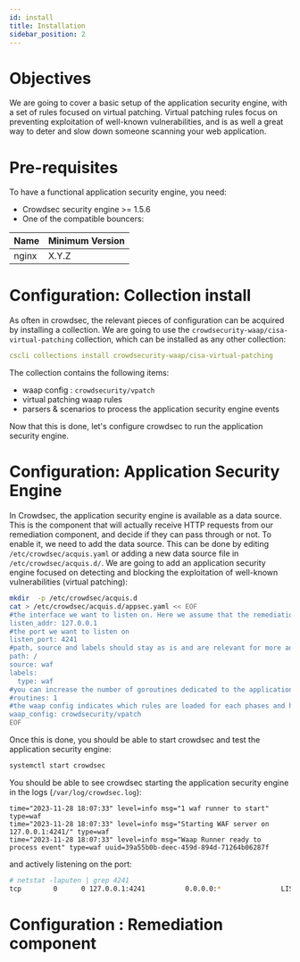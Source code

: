 ```yaml
---
id: install
title: Installation
sidebar_position: 2
---
```


# Objectives

We are going to cover a basic setup of the application security engine, with a set of rules focused on virtual patching. Virtual patching rules focus on preventing exploitation of well-known vulnerabilities, and is as well a great way to deter and slow down someone scanning your web application.

# Pre-requisites

To have a functional application security engine, you need:
 - Crowdsec security engine >= 1.5.6
 - One of the compatible bouncers:


<!-- @kka min nginx version-->
| Name | Minimum Version |
| --- | --- |
| nginx | X.Y.Z |


# Configuration: Collection install

As often in crowdsec, the relevant pieces of configuration can be acquired by installing a collection. We are going to use the `crowdsecurity-waap/cisa-virtual-patching` collection, which can be installed as any other collection:


```yaml
cscli collections install crowdsecurity-waap/cisa-virtual-patching
```

The collection contains the following items:
 - waap config : `crowdsecurity/vpatch`
 - virtual patching waap rules
 - parsers & scenarios to process the application security engine events

Now that this is done, let's configure crowdsec to run the application security engine.

# Configuration: Application Security Engine

In Crowdsec, the application security engine is available as a data source. This is the component that will actually receive HTTP requests from our remediation component, and decide if they can pass through or not. To enable it, we need to add the data source. This can be done by editing `/etc/crowdsec/acquis.yaml` or adding a new data source file in `/etc/crowdsec/acquis.d/`. We are going to add an application security engine focused on detecting and blocking the exploitation of well-known vulnerabilities (virtual patching):

```bash
mkdir  -p /etc/crowdsec/acquis.d
cat > /etc/crowdsec/acquis.d/appsec.yaml << EOF
#the interface we want to listen on. Here we assume that the remediation component and the application security engine are running on the same host
listen_addr: 127.0.0.1
#the port we want to listen on
listen_port: 4241
#path, source and labels should stay as is and are relevant for more advanced configurations
path: /
source: waf
labels:
  type: waf
#you can increase the number of goroutines dedicated to the application security engine
#routines: 1
#the waap config indicates which rules are loaded for each phases and how we need to react.
waap_config: crowdsecurity/vpatch
EOF
```

Once this is done, you should be able to start crowdsec and test the application security engine:

```bash
systemctl start crowdsec
```

You should be able to see crowdsec starting the application security engine in the logs (`/var/log/crowdsec.log`):

```
time="2023-11-28 18:07:33" level=info msg="1 waf runner to start" type=waf
time="2023-11-28 18:07:33" level=info msg="Starting WAF server on 127.0.0.1:4241/" type=waf
time="2023-11-28 18:07:33" level=info msg="Waap Runner ready to process event" type=waf uuid=39a55b0b-deec-459d-894d-71264b06287f
```

and actively listening on the port:

```bash
# netstat -laputen | grep 4241    
tcp        0      0 127.0.0.1:4241          0.0.0.0:*               LISTEN      0          6923691    779516/crowdsec     

```



# Configuration : Remediation component